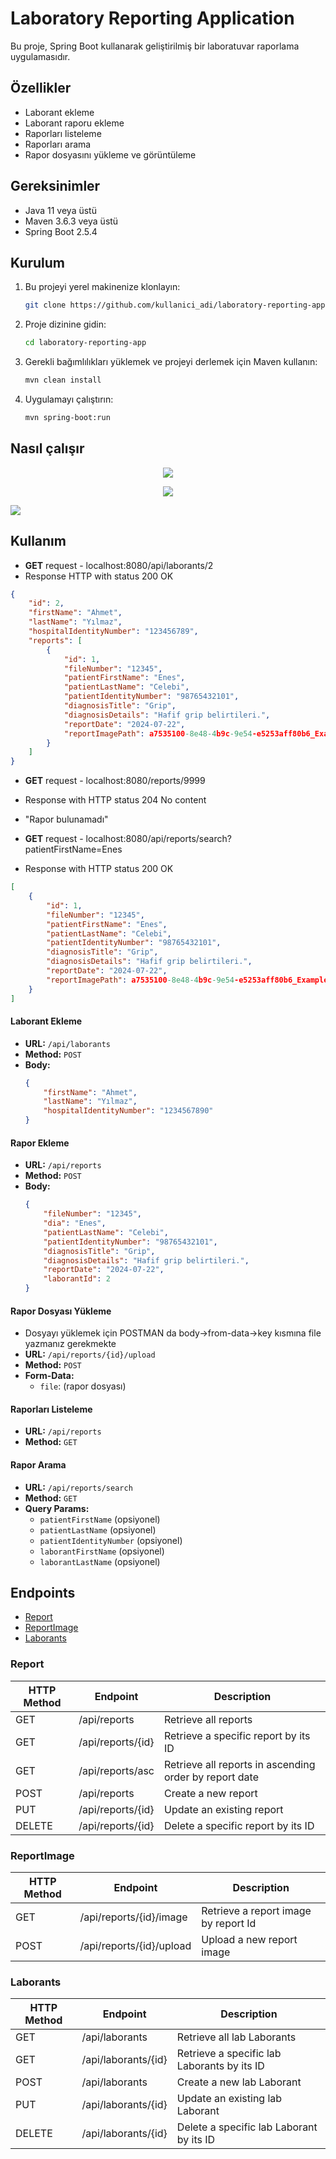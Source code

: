 # Laboratory Reporting Application

Bu proje, Spring Boot kullanarak geliştirilmiş bir laboratuvar raporlama uygulamasıdır.

## Özellikler

- Laborant ekleme
- Laborant raporu ekleme
- Raporları listeleme
- Raporları arama
- Rapor dosyasını yükleme ve görüntüleme

## Gereksinimler

- Java 11 veya üstü
- Maven 3.6.3 veya üstü
- Spring Boot 2.5.4

## Kurulum

1. Bu projeyi yerel makinenize klonlayın:
    ```sh
    git clone https://github.com/kullanici_adi/laboratory-reporting-app.git
    ```

2. Proje dizinine gidin:
    ```sh
    cd laboratory-reporting-app
    ```

3. Gerekli bağımlılıkları yüklemek ve projeyi derlemek için Maven kullanın:
    ```sh
    mvn clean install
    ```

4. Uygulamayı çalıştırın:
    ```sh
    mvn spring-boot:run
    ```

## Nasıl çalışır
<p align = "center">
    <img src="https://github.com/enescelebii/laboratory-reporting-app/blob/main/uploaded-files/1.png">
</p>
<p align = "center">
    <img src="https://github.com/enescelebii/laboratory-reporting-app/blob/main/uploaded-files/2.png">
</p>
<p align = "left">
    <img src="https://github.com/enescelebii/laboratory-reporting-app/blob/main/uploaded-files/3.png">
</p>

## Kullanım
- **GET** request - localhost:8080/api/laborants/2
- Response HTTP with status 200 OK
```json
{
    "id": 2,
    "firstName": "Ahmet",
    "lastName": "Yılmaz",
    "hospitalIdentityNumber": "123456789",
    "reports": [
        {
            "id": 1,
            "fileNumber": "12345",
            "patientFirstName": "Enes",
            "patientLastName": "Celebi",
            "patientIdentityNumber": "98765432101",
            "diagnosisTitle": "Grip",
            "diagnosisDetails": "Hafif grip belirtileri.",
            "reportDate": "2024-07-22",
            "reportImagePath": a7535100-8e48-4b9c-9e54-e5253aff80b6_ExampleImage.png
        }
    ]
}
```
- **GET** request - localhost:8080/reports/9999
- Response with HTTP status 204 No content
- "Rapor bulunamadı"

- **GET** request - localhost:8080/api/reports/search?patientFirstName=Enes
- Response with HTTP status 200 OK
```json
[
    {
        "id": 1,
        "fileNumber": "12345",
        "patientFirstName": "Enes",
        "patientLastName": "Celebi",
        "patientIdentityNumber": "98765432101",
        "diagnosisTitle": "Grip",
        "diagnosisDetails": "Hafif grip belirtileri.",
        "reportDate": "2024-07-22",
        "reportImagePath": a7535100-8e48-4b9c-9e54-e5253aff80b6_ExampleImage.png
    }
]
```
#### Laborant Ekleme

- **URL:** `/api/laborants`
- **Method:** `POST`
- **Body:**
    ```json
    {
        "firstName": "Ahmet",
        "lastName": "Yılmaz",
        "hospitalIdentityNumber": "1234567890"
    }
    ```

#### Rapor Ekleme

- **URL:** `/api/reports`
- **Method:** `POST`
- **Body:**
    ```json
    {
        "fileNumber": "12345",
        "dia": "Enes",
        "patientLastName": "Celebi",
        "patientIdentityNumber": "98765432101",
        "diagnosisTitle": "Grip",
        "diagnosisDetails": "Hafif grip belirtileri.",
        "reportDate": "2024-07-22",
        "laborantId": 2
    }
    ```

#### Rapor Dosyası Yükleme
- Dosyayı yüklemek için POSTMAN da body->from-data->key kısmına file yazmanız gerekmekte
- **URL:** `/api/reports/{id}/upload`
- **Method:** `POST`
- **Form-Data:**
    - `file`: (rapor dosyası)

#### Raporları Listeleme

- **URL:** `/api/reports`
- **Method:** `GET`

#### Rapor Arama

- **URL:** `/api/reports/search`
- **Method:** `GET`
- **Query Params:**
    - `patientFirstName` (opsiyonel)
    - `patientLastName` (opsiyonel)
    - `patientIdentityNumber` (opsiyonel)
    - `laborantFirstName` (opsiyonel)
    - `laborantLastName` (opsiyonel)

## Endpoints

- [Report](#report)
- [ReportImage](#reportimage)
- [Laborants](#laborants)

### Report


| HTTP Method | Endpoint          | Description                                            |
| ----------- | ----------------- | ------------------------------------------------------ |
| GET         | /api/reports      | Retrieve all reports                                   |
| GET         | /api/reports/{id} | Retrieve a specific report by its ID                   |
| GET         | /api/reports/asc  | Retrieve all reports in ascending order by report date |
| POST        | /api/reports      | Create a new report                                    |
| PUT         | /api/reports/{id} | Update an existing report                              |
| DELETE      | /api/reports/{id} | Delete a specific report by its ID                     |


### ReportImage

| HTTP Method | Endpoint                   | Description                                 |
| ----------- | -------------------------- | ------------------------------------------- |
| GET         | /api/reports/{id}/image    | Retrieve a report image by report Id        |
| POST        | /api/reports/{id}/upload   | Upload a new report image                   |


### Laborants

| HTTP Method | Endpoint             | Description                                                |
| ----------- | -------------------- | -----------------------------------------------------------|
| GET         | /api/laborants       | Retrieve all lab Laborants                                 |
| GET         | /api/laborants/{id}  | Retrieve a specific lab Laborants by its ID                |
| POST        | /api/laborants       | Create a new lab Laborant                                  |
| PUT         | /api/laborants/{id}  | Update an existing lab Laborant                            |
| DELETE      | /api/laborants/{id}  | Delete a specific lab Laborant by its ID                   |
